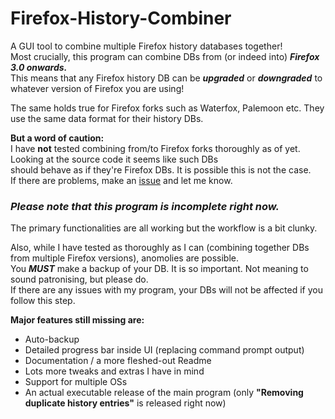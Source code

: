 # Firefox-History-Combiner
A GUI tool to combine multiple Firefox history databases together! <br />
Most crucially, this program can combine DBs from (or indeed into) ***Firefox 3.0 onwards.*** <br />
This means that any Firefox history DB can be ***upgraded*** or ***downgraded*** to whatever version of Firefox you are using! <br />

The same holds true for Firefox forks such as Waterfox, Palemoon etc. They use the same data format for their history DBs. <br />

**But a word of caution:** <br />
I have **not** tested combining from/to Firefox forks thoroughly as of yet. Looking at the source code it seems like such DBs <br />
should behave as if they're Firefox DBs. It is possible this is not the case. <br />
If there are problems, make an [issue](https://github.com/JoshCode94/Firefox-History-Combiner/issues/new) and let me know.

### *Please note that this program is incomplete right now.*
The primary functionalities are all working but the workflow is a bit clunky. <br />

Also, while I have tested as thoroughly as I can (combining together DBs from multiple Firefox versions), anomolies are possible. <br />
You ***MUST*** make a backup of your DB. It is so important. Not meaning to sound patronising, but please do. <br />
If there are any issues with my program, your DBs will not be affected if you follow this step.


**Major features still missing are:**
- Auto-backup
- Detailed progress bar inside UI (replacing command prompt output)
- Documentation / a more fleshed-out Readme
- Lots more tweaks and extras I have in mind
- Support for multiple OSs
- An actual executable release of the main program (only **"Removing duplicate history entries"** is released right now)
